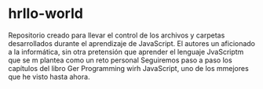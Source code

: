 # hrllo-world
Repositorio creado para llevar el control de los archivos y carpetas desarrollados durante el aprendizaje de JavaScript.
El autores un aficionado a la informática, sin otra pretensión que aprender el lenguaje JvaScriptm que se m plantea como un reto personal
Seguiremos paso a paso los capítulos del libro Ger Programming wirh JavaScript, uno de los mmejores que he visto hasta ahora.
